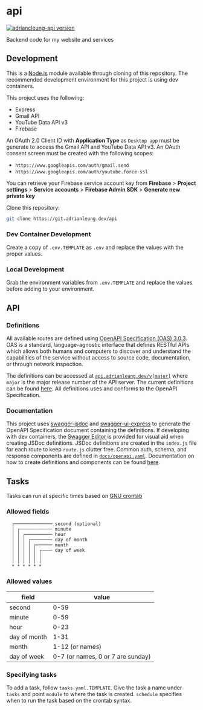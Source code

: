 # api
[![adriancleung-api version][version-image]][version-url]

Backend code for my website and services

## Development
This is a [Node.js][node-url] module available through cloning of this repository. The recommended
development environment for this project is using dev containers.

This project uses the following:
- Express
- Gmail API
- YouTube Data API v3
- Firebase

An OAuth 2.0 Client ID with **Application Type** as `Desktop app` must be generate to access the Gmail API and YouTube Data API v3. An OAuth consent screen must be created with the following scopes:
 - `https://www.googleapis.com/auth/gmail.send`
 - `https://www.googleapis.com/auth/youtube.force-ssl`
 
You can retrieve your Firebase service account key from **Firebase** > **Project settings** > **Service accounts** > **Firebase Admin SDK** > **Generate new private key**

Clone this repository:

```sh
git clone https://git.adrianleung.dev/api
```

### Dev Container Development
Create a copy of `.env.TEMPLATE` as `.env` and replace the values with the proper values.
### Local Development
Grab the environment variables from `.env.TEMPLATE` and replace the values before adding to your environment.

## API
### Definitions
All available routes are defined using [OpenAPI Specification (OAS) 3.0.3][openapi-spec]. OAS is a standard, language-agnostic interface that defines RESTful APIs which allows both humans and computers to discover and understand the capabilities of the service without access to source code, documentation, or through network inspection.

The definitions can be accessed at [`api.adrianleung.dev/v[major]`][api-v1] where `major` is the major release number of the API server. The current definitions can be found [here][api-v1]. All definitions uses and conforms to the OpenAPI Specification.

### Documentation
This project uses [swagger-jsdoc] and [swagger-ui-express] to generate the OpenAPI Specification document containing the definitions. If developing with dev containers, the [Swagger Editor][swagger-editor] is provided for visual aid when creating JSDoc definitions. JSDoc definitions are created in the `index.js` file for each route to keep `route.js` clutter free. Common auth, schema, and response components are defined in [`docs/openapi.yaml`](https://git.adrianleung.dev/api/blob/master/docs/openapi.yaml). Documentation on how to create definitions and components can be found [here][openapi-spec].

## Tasks
Tasks can run at specific times based on [GNU crontab][crontab-url]

### Allowed fields

```
  ┌────────────── second (optional)
  │ ┌──────────── minute
  │ │ ┌────────── hour
  │ │ │ ┌──────── day of month
  │ │ │ │ ┌────── month
  │ │ │ │ │ ┌──── day of week
  │ │ │ │ │ │
  │ │ │ │ │ │
  * * * * * *
```

### Allowed values

|     field    |        value        |
|--------------|---------------------|
|    second    |         0-59        |
|    minute    |         0-59        |
|     hour     |         0-23        |
| day of month |         1-31        |
|     month    |     1-12 (or names) |
|  day of week |     0-7 (or names, 0 or 7 are sunday)  |

### Specifying tasks
To add a task, follow `tasks.yaml.TEMPLATE`. Give the task a name under `tasks` and point `module` to where the task is created. `schedule` specifies when to run the task based on the crontab syntax.

[version-image]: https://img.shields.io/github/package-json/v/adriancleung/api/master?label=adriancleung-api
[version-url]: https://api.adrianleung.dev
[node-url]: https://nodejs.org/en/
[crontab-url]: ttps://www.gnu.org/software/mcron/manual/html_node/Crontab-file.html
[openapi-spec]: https://swagger.io/specification
[api-v1]: https://api.adrianleung.dev/v1
[swagger-jsdoc]: https://www.npmjs.com/package/swagger-jsdoc
[swagger-ui-express]: https://www.npmjs.com/package/swagger-ui-express
[swagger-editor]: https://swagger.io/tools/swagger-editor/
